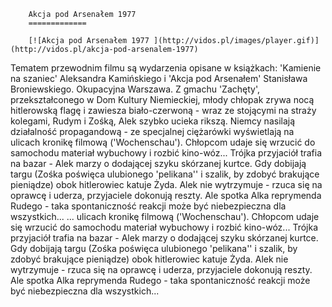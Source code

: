 
        Akcja pod Arsenałem 1977 
        =============
        
        [![Akcja pod Arsenałem 1977 ](http://vidos.pl/images/player.gif)](http://vidos.pl/akcja-pod-arsenalem-1977)
        
        
 Tematem przewodnim filmu są wydarzenia opisane w książkach: 'Kamienie na szaniec' Aleksandra Kamińskiego i 'Akcja pod Arsenałem' Stanisława Broniewskiego. Okupacyjna Warszawa. Z gmachu 'Zachęty', przekształconego w Dom Kultury Niemieckiej, młody chłopak zrywa nocą hitlerowską flagę i zawiesza biało-czerwoną - wraz ze stojącymi na straży kolegami, Rudym i Zośką, Alek szybko ucieka rikszą. Niemcy nasilają działalność propagandową - ze specjalnej ciężarówki wyświetlają na ulicach kronikę filmową ('Wochenschau'). Chłopcom udaje się wrzucić do samochodu materiał wybuchowy i rozbić kino-wóz... Trójka przyjaciół trafia na bazar - Alek marzy o dodającej szyku skórzanej kurtce. Gdy dobijają targu (Zośka poświęca ulubionego 'pelikana'' i szalik, by zdobyć brakujące pieniądze) obok hitlerowiec katuje Żyda. Alek nie wytrzymuje - rzuca się na oprawcę i uderza, przyjaciele dokonują reszty. Ale spotka Alka reprymenda Rudego - taka spontaniczność reakcji może być niebezpieczna dla wszystkich...  ... ulicach kronikę filmową ('Wochenschau'). Chłopcom udaje się wrzucić do samochodu materiał wybuchowy i rozbić kino-wóz... Trójka przyjaciół trafia na bazar - Alek marzy o dodającej szyku skórzanej kurtce. Gdy dobijają targu (Zośka poświęca ulubionego 'pelikana'' i szalik, by zdobyć brakujące pieniądze) obok hitlerowiec katuje Żyda. Alek nie wytrzymuje - rzuca się na oprawcę i uderza, przyjaciele dokonują reszty. Ale spotka Alka reprymenda Rudego - taka spontaniczność reakcji może być niebezpieczna dla wszystkich...
    